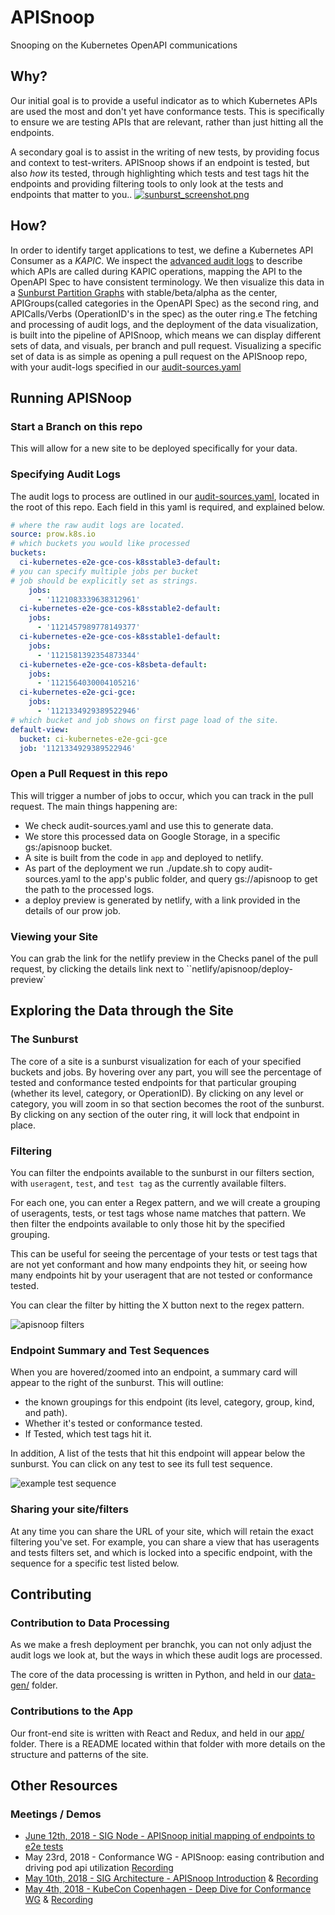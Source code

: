 # APISnoop

Snooping on the Kubernetes OpenAPI communications

## Why?

Our initial goal is to provide a useful indicator as to which Kubernetes APIs are used the most and don't yet have conformance tests. This is specifically to ensure we are testing APIs that are relevant, rather than just hitting all the endpoints.

A secondary goal is to assist in the writing of new tests, by providing focus and context to test-writers.  APISnoop shows if an endpoint is tested, but also _how_ its tested, through highlighting which tests and test tags hit the endpoints and providing filtering tools to only look at the tests and endpoints that matter to you..
[![sunburst_screenshot.png](docs/images/apisnoop.png "A Sunburst of API endpoints")](http://apisnoop.cncf.ci)

## How?

In order to identify target applications to test, we define a Kubernetes API Consumer as a _KAPIC_. We inspect the [advanced audit logs](https://kubernetes.io/docs/tasks/debug-application-cluster/audit/) to describe which APIs are called during KAPIC operations, mapping the API to the OpenAPI Spec to have consistent terminology.   We then visualize this data in a [Sunburst Partition Graphs](https://bl.ocks.org/mbostock/4063423) with stable/beta/alpha as the center, APIGroups(called categories in the OpenAPI Spec) as the second ring, and APICalls/Verbs (OperationID's in the spec) as the outer ring.e
The fetching and processing of audit logs, and the deployment of the data visualization, is built into the pipeline of APISnoop, which means we can display different sets of data, and visuals, per branch and pull request.  Visualizing a specific set of data is as simple as opening a pull request on the APISnoop repo, with your audit-logs specified in our [audit-sources.yaml](./audit-sources.yaml)

## Running APISNoop

### Start a Branch on this repo

This will allow for a new site to be deployed specifically for your data.

### Specifying Audit Logs

The audit logs to process are outlined in our [audit-sources.yaml](./audit-sources.yaml), located in the root of this repo.  Each field in this yaml is required, and explained below.

```yaml
# where the raw audit logs are located.
source: prow.k8s.io 
# which buckets you would like processed
buckets: 
  ci-kubernetes-e2e-gce-cos-k8sstable3-default:
# you can specify multiple jobs per bucket
# job should be explicitly set as strings.
    jobs:
      - '1121083339638312961'
  ci-kubernetes-e2e-gce-cos-k8sstable2-default:
    jobs:
      - '1121457989778149377'
  ci-kubernetes-e2e-gce-cos-k8sstable1-default:
    jobs:
      - '1121581392354873344'
  ci-kubernetes-e2e-gce-cos-k8sbeta-default:
    jobs:
      - '1121564030004105216'
  ci-kubernetes-e2e-gci-gce:
    jobs:
      - '1121334929389522946'
# which bucket and job shows on first page load of the site.
default-view:
  bucket: ci-kubernetes-e2e-gci-gce
  job: '1121334929389522946'

```

### Open a Pull Request in this repo

This will trigger a number of jobs to occur, which you can track in the pull request.  The main things happening are:
- We check audit-sources.yaml and use this to generate data.
- We store this processed data on Google Storage, in a specific gs:/apisnoop bucket.
- A site is built from the code in `app` and deployed to netlify.
- As part of the deployment we run ./update.sh to copy audit-sources.yaml to the app's public folder, and query gs://apisnoop to get the path to the processed logs.
- a deploy preview is generated by netlify, with a link provided in the details of our prow job.

### Viewing your Site

You can grab the link for the netlify preview in the Checks panel of the pull request, by clicking the details link next to ``netlify/apisnoop/deploy-preview`

## Exploring the Data through the Site

### The Sunburst

The core of a site is a sunburst visualization for each of your specified buckets and jobs.  By hovering over any part, you will see the percentage of tested and conformance tested endpoints for that particular grouping (whether its level, category, or OperationID).  By clicking on any level or category, you will zoom in so that section becomes the root of the sunburst.  By clicking on any section of the outer ring, it will lock that endpoint in place.

### Filtering

You can filter the endpoints available to the sunburst in our filters section, with `useragent`, `test`, and `test tag` as the currently available filters.

For each one, you can enter a Regex pattern, and we will create a grouping of useragents, tests, or test tags whose name matches that pattern.  We then filter the endpoints available to only those hit by the specified grouping.

This can be useful for seeing the percentage of your tests or test tags that are not yet conformant and how many endpoints they hit, or seeing how many endpoints hit by your useragent that are not tested or conformance tested.

You can clear the filter by hitting the X button next to the regex pattern.

![apisnoop filters](docs/images/filters.png "a list of three filters.  lasxt one isn't set and shows a button to set a regex pattern")

### Endpoint Summary and Test Sequences

When you are hovered/zoomed into an endpoint, a summary card will appear to the right of the sunburst.  This will outline:
- the known groupings for this endpoint (its level, category, group, kind, and path).
- Whether it's tested or conformance tested.
- If Tested, which test tags hit it.

In addition, A list of the tests that hit this endpoint  will appear below the sunburst.  You can click on any test to see its full test sequence.

![example test sequence](docs/images/test_sequence.png 'a list of endpoints with a timestamp for when they are hit')

### Sharing your site/filters

At any time you can share the URL of your site, which will retain the exact filtering you've set.  For example, you can share a view that has useragents and tests filters set, and which is locked into a specific endpoint, with the sequence for a specific test listed below.

## Contributing

### Contribution to Data Processing

As we make a fresh deployment per branchk, you can not only adjust the audit logs we look at, but the ways in which these audit logs are processed.

The core of the data processing is written in Python, and held in our [data-gen/](./data-gen) folder. 

### Contributions to the App

Our front-end site is written with React and Redux, and held in our [app/](./app) folder.  There is a README located within that folder with more details on the structure and patterns of the site.

## Other Resources

### Meetings / Demos
- [June 12th, 2018 - SIG Node - APISnoop initial mapping of endpoints to e2e tests](https://docs.google.com/presentation/d/1wrdBlLtHb_z5qmNwDDPrc9DRDs3Klpac83v8h5iAqjE/edit#slide=id.g37b1fc65d7_0_87)
- May 23rd, 2018 - Conformance WG - APISnoop: easing contribution and driving pod api utilization [Recording](https://www.youtube.com/watch?v=XJgK6jw_mPc&t=720)
- [May 10th, 2018 - SIG Architecture - APISnoop Introduction](https://docs.google.com/presentation/d/1JvWYSGWdiPq3YOINCJVUJaI4RVN642xSpzX9JY5HhTE/edit#slide=id.g37b1fc65d7_0_87) & [Recording](https://www.youtube.com/watch?v=gCTLdzsqzaY&feature=youtu.be&list=PL69nYSiGNLP2m6198LaLN6YahX7EEac5g&t=2635)
- [May 4th, 2018 - KubeCon Copenhagen - Deep Dive for Conformance WG](https://docs.google.com/presentation/d/16_qeQ4wIbUMUUIRjQ22QabdcEbZ9yucUWSn7PykuF0c/edit#slide=id.p1) & [Recording](https://www.youtube.com/watch?v=LAGhshWmJAs&feature=youtu.be&list=PLj6h78yzYM2N8GdbjmhVU65KYm_68qBmo&t=2)
